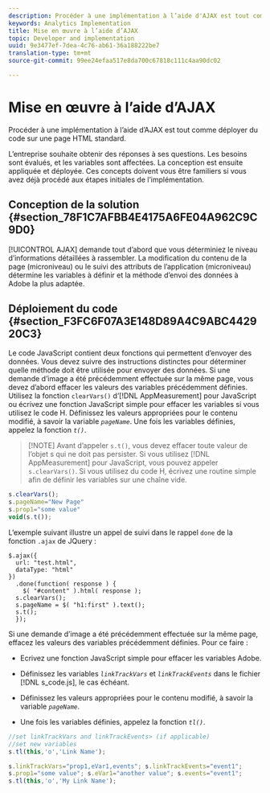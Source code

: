 ```yaml
---
description: Procéder à une implémentation à l’aide d'AJAX est tout comme déployer du code sur une page HTML standard.
keywords: Analytics Implementation
title: Mise en œuvre à l’aide d’AJAX
topic: Developer and implementation
uuid: 9e3477ef-7dea-4c76-ab61-36a188222be7
translation-type: tm+mt
source-git-commit: 99ee24efaa517e8da700c67818c111c4aa90dc02

---
```



# Mise en œuvre à l’aide d’AJAX

Procéder à une implémentation à l’aide d’AJAX est tout comme déployer du code sur une page HTML standard.

L’entreprise souhaite obtenir des réponses à ses questions. Les besoins sont évalués, et les variables sont affectées. La conception est ensuite appliquée et déployée. Ces concepts doivent vous être familiers si vous avez déjà procédé aux étapes initiales de l’implémentation.

## Conception de la solution {#section_78F1C7AFBB4E4175A6FE04A962C9C9D0}

[!UICONTROL AJAX] demande tout d’abord que vous déterminiez le niveau d’informations détaillées à rassembler. La modification du contenu de la page (microniveau) ou le suivi des attributs de l’application (microniveau) détermine les variables à définir et la méthode d’envoi des données à Adobe la plus adaptée.

## Déploiement du code {#section_F3FC6F07A3E148D89A4C9ABC442920C3}

Le code JavaScript contient deux fonctions qui permettent d’envoyer des données. Vous devez suivre des instructions distinctes pour déterminer quelle méthode doit être utilisée pour envoyer des données.
Si une demande d’image a été précédemment effectuée sur la même page, vous devez d’abord effacer les valeurs des variables précédemment définies. Utilisez la fonction `clearVars()` d’[!DNL AppMeasurement] pour JavaScript ou écrivez une fonction JavaScript simple pour effacer les variables si vous utilisez le code H. Définissez les valeurs appropriées pour le contenu modifié, à savoir la variable *`pageName`*. Une fois les variables définies, appelez la fonction *`t()`*.

> [!NOTE] Avant d’appeler `s.t()`, vous devez effacer toute valeur de l’objet s qui ne doit pas persister. Si vous utilisez [!DNL AppMeasurement] pour JavaScript, vous pouvez appeler `s.clearVars()`. Si vous utilisez du code H, écrivez une routine simple afin de définir les variables sur une chaîne vide.

```js
s.clearVars(); 
s.pageName="New Page" 
s.prop1="some value" 
void(s.t());
```

L’exemple suivant illustre un appel de suivi dans le rappel `done` de la fonction `.ajax` de JQuery :

```
$.ajax({ 
  url: "test.html", 
  dataType: "html" 
}) 
  .done(function( response ) { 
    $( "#content" ).html( response ); 
  s.clearVars(); 
  s.pageName = $( "h1:first" ).text(); 
  s.t(); 
  }); 
```

Si une demande d’image a été précédemment effectuée sur la même page, effacez les valeurs des variables précédemment définies. Pour ce faire :

* Ecrivez une fonction JavaScript simple pour effacer les variables Adobe.
* Définissez les variables *`linkTrackVars`* et *`linkTrackEvents`* dans le fichier [!DNL s_code.js], le cas échéant.

* Définissez les valeurs appropriées pour le contenu modifié, à savoir la variable *`pageName`*.
* Une fois les variables définies, appelez la fonction *`tl()`*.

```js
//set linkTrackVars and linkTrackEvents> (if applicable) 
//set new variables 
s.tl(this,'o','Link Name');
```

```js
s.linkTrackVars="prop1,eVar1,events"; s.linkTrackEvents="event1"; 
s.prop1="some value"; s.eVar1="another value"; s.events="event1"; 
s.tl(this,'o','My Link Name');
```

